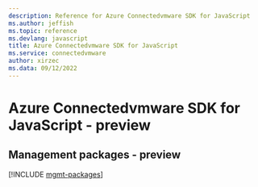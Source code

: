 ```yaml
---
description: Reference for Azure Connectedvmware SDK for JavaScript
ms.author: jeffish
ms.topic: reference
ms.devlang: javascript
title: Azure Connectedvmware SDK for JavaScript
ms.service: connectedvmware
author: xirzec
ms.data: 09/12/2022
---
```

# Azure Connectedvmware SDK for JavaScript - preview

## Management packages - preview
[!INCLUDE [mgmt-packages](connectedvmware-mgmt-index.md)]